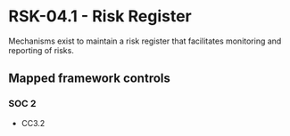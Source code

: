# RSK-04.1 - Risk Register
Mechanisms exist to maintain a risk register that facilitates monitoring and reporting of risks.
## Mapped framework controls
### SOC 2
- CC3.2